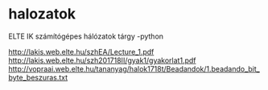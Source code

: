 # halozatok
ELTE IK számítógépes hálózatok tárgy -python

http://lakis.web.elte.hu/szhEA/Lecture_1.pdf   
http://lakis.web.elte.hu/szh201718II/gyak1/gyakorlat1.pdf   
http://vopraai.web.elte.hu/tananyag/halok1718t/Beadandok/1.beadando_bit_byte_beszuras.txt   
